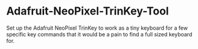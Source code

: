 # Adafruit-NeoPixel-TrinKey-Tool
Set up the Adafruit NeoPixel TrinKey to work as a tiny keyboard for a few specific key commands that it would be a pain to find a full sized keyboard for.
